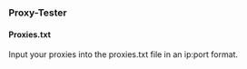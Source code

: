 ### Proxy-Tester

#### Proxies.txt

Input your proxies into the proxies.txt file in an ip:port format.

